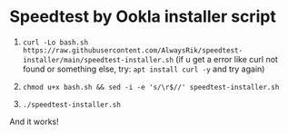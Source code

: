 # Speedtest by Ookla installer script

1. `curl -Lo bash.sh https://raw.githubusercontent.com/AlwaysRik/speedtest-installer/main/speedtest-installer.sh`
  (if u get a error like curl not found or something else, try: `apt install curl -y` and try again)

2. `chmod u+x bash.sh && sed -i -e 's/\r$//' speedtest-installer.sh`

3. `./speedtest-installer.sh`

And it works!